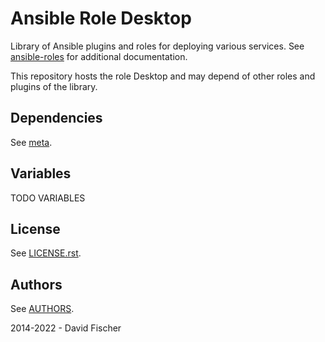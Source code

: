 # Ansible Role Desktop

Library of Ansible plugins and roles for deploying various services.
See [ansible-roles](https://github.com/davidfischer-ch/ansible-roles) for additional documentation.

This repository hosts the role Desktop and may depend of other roles and plugins of the library.

## Dependencies

See [meta](meta/main.yml).

## Variables

TODO VARIABLES

## License

See [LICENSE.rst](LICENSE.rst).

## Authors

See [AUTHORS](AUTHORS).

2014-2022 - David Fischer

